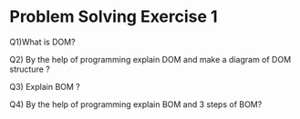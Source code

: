 # Problem Solving Exercise 1

Q1)What is DOM?

Q2) By the help of programming explain DOM and make a diagram of DOM structure ?

Q3) Explain BOM ?

Q4) By the help of programming explain BOM and 3 steps of BOM?
